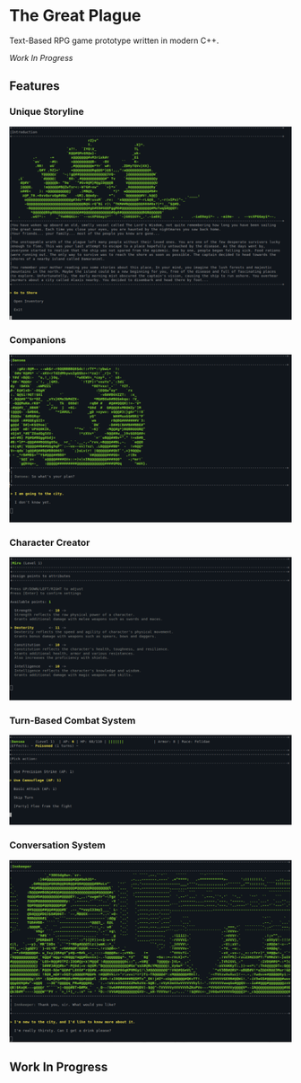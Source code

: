 # The Great Plague 

Text-Based RPG game prototype written in modern C++.

*Work In Progress*

## Features

### Unique Storyline

<img src="screenshots/story.png" />

### Companions

<img src="screenshots/companions.png" />

### Character Creator

<img src="screenshots/character_creator.png" />

### Turn-Based Combat System

<img src="screenshots/combat.png" />

### Conversation System

<img src="screenshots/conversation_system.png" />

## Work In Progress